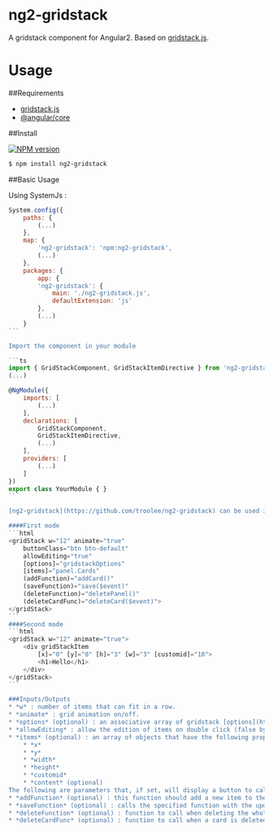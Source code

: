 ng2-gridstack
=============

A gridstack component for Angular2. Based on [gridstack.js](https://github.com/troolee/gridstack.js).

Usage
=====
##Requirements

* [gridstack.js](https://github.com/troolee/gridstack.js#usage)
* [@angular/core](https://www.npmjs.com/package/@angular/core)

##Install

[![NPM version](https://img.shields.io/npm/v/ng2-gridstack.svg)](https://www.npmjs.com/package/ng2-gridstack)

```bash
$ npm install ng2-gridstack
```
##Basic Usage

Using SystemJs :

````js
System.config({
    paths: {
        (...)
    },
    map: {
        'ng2-gridstack': 'npm:ng2-gridstack',
		(...)
    },
    packages: {
        app: {
        'ng2-gridstack': {
            main: './ng2-gridstack.js',
            defaultExtension: 'js'
        },
		(...)
    }
```

Import the component in your module

```ts
import { GridStackComponent, GridStackItemDirective } from 'ng2-gridstack'
(...)

@NgModule({
    imports: [
        (...)
    ],
    declarations: [
        GridStackComponent,
        GridStackItemDirective,
		(...)
    ],
    providers: [
		(...)
    ]
})
export class YourModule { }
```

[ng2-gridstack](https://github.com/troolee/ng2-gridstack) can be used in two ways, either by letting the component add the items for you, or by building your own items.

####First mode
```html
<gridStack w="12" animate="true" 
	buttonClass="btn btn-default" 
	allowEditing="true" 
	[options]="gridstackOptions"
	[items]="panel.Cards" 
	(addFunction)="addCard()" 
	(saveFunction)="save($event)" 
	(deleteFunction)="deletePanel()" 
	(deleteCardFunc)="deleteCard($event)">
</gridStack>
```
####Second mode
```html    
<gridStack w="12" animate="true">
	<div gridStackItem
		[x]="0" [y]="0" [h]="3" [w]="3" [customid]="10">
		<h1>Hello</h1>
	</div>
</gridStack>
```

###Inputs/Outputs
* *w* : number of items that can fit in a row.
* *animate* : grid animation on/off.
* *options* (optional) : an associative array of gridstack [options](https://github.com/troolee/gridstack.js/tree/master/doc#options).
* *allowEditing* : allow the edition of items on double click (false by default).
* *items* (optional) : an array of objects that have the following properties.
	* *x*
	* *y*
	* *width*
	* *height*
	* *customid*
	* *content* (optional)
The following are parameters that, if set, will display a button to call the specified function.
* *addFunction* (optional) : this function should add a new item to the array passed in the *items* parameter.
* *saveFunction* (optional) : calls the specified function with the updated array of items as parameter, so that you can save it.
* *deleteFunction* (optional) : function to call when deleting the whole panel.
* *deleteCardFunc* (optional) : function to call when a card is deleted (its *customid* is passed as a parameter).

